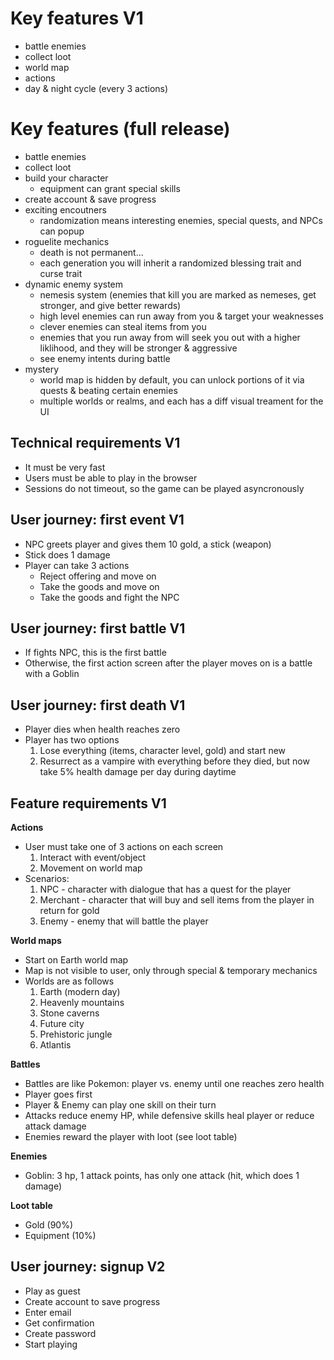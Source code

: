 # Key features V1
- battle enemies
- collect loot
- world map
- actions
- day & night cycle (every 3 actions)

# Key features (full release)
- battle enemies
- collect loot
- build your character
    - equipment can grant special skills
- create account & save progress
- exciting encoutners
    - randomization means interesting enemies, special quests, and NPCs can popup
- roguelite mechanics
    - death is not permanent...
    - each generation you will inherit a randomized blessing trait and curse trait
- dynamic enemy system
  - nemesis system (enemies that kill you are marked as nemeses, get stronger, and give better rewards)
  - high level enemies can run away from you & target your weaknesses
  - clever enemies can steal items from you
  - enemies that you run away from will seek you out with a higher liklihood, and they will be stronger & aggressive
  - see enemy intents during battle
- mystery
    - world map is hidden by default, you can unlock portions of it via quests & beating certain enemies
    - multiple worlds or realms, and each has a diff visual treament for the UI

## Technical requirements V1
- It must be very fast
- Users must be able to play in the browser
- Sessions do not timeout, so the game can be played asyncronously

## User journey: first event V1
- NPC greets player and gives them 10 gold, a stick (weapon)
- Stick does 1 damage
- Player can take 3 actions
    - Reject offering and move on
    - Take the goods and move on
    - Take the goods and fight the NPC

## User journey: first battle V1
- If fights NPC, this is the first battle
- Otherwise, the first action screen after the player moves on is a battle with a Goblin

## User journey: first death V1
- Player dies when health reaches zero
- Player has two options
    1. Lose everything (items, character level, gold) and start new
    2. Resurrect as a vampire with everything before they died, but now take 5% health damage per day during daytime

## Feature requirements V1
**Actions** 
- User must take one of 3 actions on each screen
  1. Interact with event/object
  2. Movement on world map
- Scenarios:
    1. NPC - character with dialogue that has a quest for the player
    2. Merchant - character that will buy and sell items from the player in return for gold
    3. Enemy - enemy that will battle the player

**World maps**
- Start on Earth world map
- Map is not visible to user, only through special & temporary mechanics
- Worlds are as follows
    1. Earth (modern day)
    2. Heavenly mountains
    3. Stone caverns
    4. Future city
    5. Prehistoric jungle
    6. Atlantis

**Battles**
- Battles are like Pokemon: player vs. enemy until one reaches zero health
- Player goes first
- Player & Enemy can play one skill on their turn
- Attacks reduce enemy HP, while defensive skills heal player or reduce attack damage
- Enemies reward the player with loot (see loot table)

**Enemies**
- Goblin: 3 hp, 1 attack points, has only one attack (hit, which does 1 damage)

**Loot table**
- Gold (90%)
- Equipment (10%)

## User journey: signup V2
* Play as guest
* Create account to save progress
* Enter email
* Get confirmation
* Create password
* Start playing
